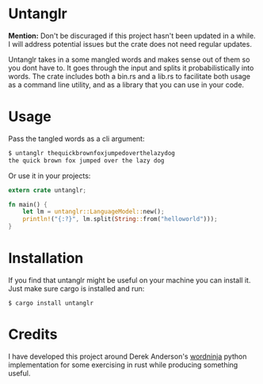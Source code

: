 # Untanglr
**Mention:** Don't be discuraged if this project hasn't been updated in a while. I will address potential issues but the crate does not need regular updates.

Untanglr takes in a some mangled words and makes sense out of them so you dont have to. It goes through the input and splits it probabilistically into words. The crate includes both a bin.rs and a lib.rs to facilitate both usage as a command line utility, and as a library that you can use in your code.

# Usage
Pass the tangled words as a cli argument:
```bash
$ untanglr thequickbrownfoxjumpedoverthelazydog
the quick brown fox jumped over the lazy dog
```

Or use it in your projects:
```rust
extern crate untanglr;

fn main() {
	let lm = untanglr::LanguageModel::new();
	println!("{:?}", lm.split(String::from("helloworld")));
}
```

# Installation
If you find that untanglr might be useful on your machine you can install it. Just make sure cargo is installed and run:
```
$ cargo install untanglr
```

# Credits
I have developed this project around Derek Anderson's [wordninja](https://github.com/keredson/wordninja) python implementation for some exercising in rust while producing something useful.

